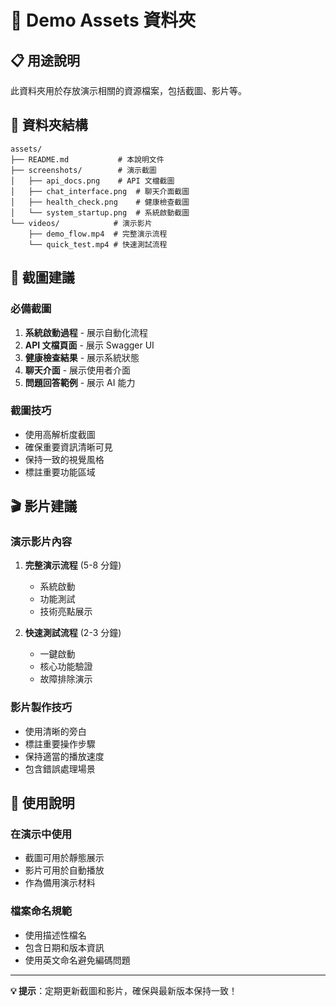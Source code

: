 # 📁 Demo Assets 資料夾

## 📋 用途說明
此資料夾用於存放演示相關的資源檔案，包括截圖、影片等。

## 📁 資料夾結構

```
assets/
├── README.md           # 本說明文件
├── screenshots/        # 演示截圖
│   ├── api_docs.png    # API 文檔截圖
│   ├── chat_interface.png  # 聊天介面截圖
│   ├── health_check.png    # 健康檢查截圖
│   └── system_startup.png  # 系統啟動截圖
└── videos/            # 演示影片
    ├── demo_flow.mp4  # 完整演示流程
    └── quick_test.mp4 # 快速測試流程
```

## 📸 截圖建議

### 必備截圖
1. **系統啟動過程** - 展示自動化流程
2. **API 文檔頁面** - 展示 Swagger UI
3. **健康檢查結果** - 展示系統狀態
4. **聊天介面** - 展示使用者介面
5. **問題回答範例** - 展示 AI 能力

### 截圖技巧
- 使用高解析度截圖
- 確保重要資訊清晰可見
- 保持一致的視覺風格
- 標註重要功能區域

## 🎬 影片建議

### 演示影片內容
1. **完整演示流程** (5-8 分鐘)
   - 系統啟動
   - 功能測試
   - 技術亮點展示

2. **快速測試流程** (2-3 分鐘)
   - 一鍵啟動
   - 核心功能驗證
   - 故障排除演示

### 影片製作技巧
- 使用清晰的旁白
- 標註重要操作步驟
- 保持適當的播放速度
- 包含錯誤處理場景

## 📝 使用說明

### 在演示中使用
- 截圖可用於靜態展示
- 影片可用於自動播放
- 作為備用演示材料

### 檔案命名規範
- 使用描述性檔名
- 包含日期和版本資訊
- 使用英文命名避免編碼問題

---

**💡 提示**：定期更新截圖和影片，確保與最新版本保持一致！ 